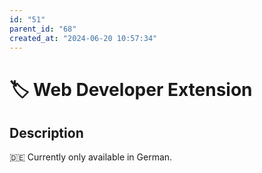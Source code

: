 ```yaml
---
id: "51"
parent_id: "68"
created_at: "2024-06-20 10:57:34"
---
```


# 🏷️ Web Developer Extension

## Description

🇩🇪 Currently only available in German.